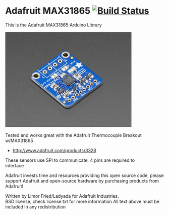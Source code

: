# Adafruit MAX31865 [![Build Status](https://github.com/adafruit/Adafruit_MAX31865/workflows/Arduino%20Library%20CI/badge.svg)](https://github.com/adafruit/Adafruit_MAX31865/actions)

This is the Adafruit MAX31865 Arduino Library 

<a href="https://www.adafruit.com/products/3328"><img src="assets/image.jpg" height="300"/></a>

Tested and works great with the Adafruit Thermocouple Breakout w/MAX31865
   * http://www.adafruit.com/products/3328

These sensors use SPI to communicate, 4 pins are required to  
interface

Adafruit invests time and resources providing this open source code, 
please support Adafruit and open-source hardware by purchasing 
products from Adafruit!

Written by Limor Fried/Ladyada  for Adafruit Industries.  
BSD license, check license.txt for more information
All text above must be included in any redistribution
